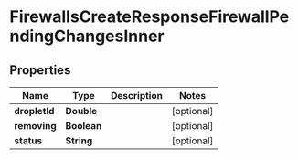 

# FirewallsCreateResponseFirewallPendingChangesInner


## Properties

| Name | Type | Description | Notes |
|------------ | ------------- | ------------- | -------------|
|**dropletId** | **Double** |  |  [optional] |
|**removing** | **Boolean** |  |  [optional] |
|**status** | **String** |  |  [optional] |



